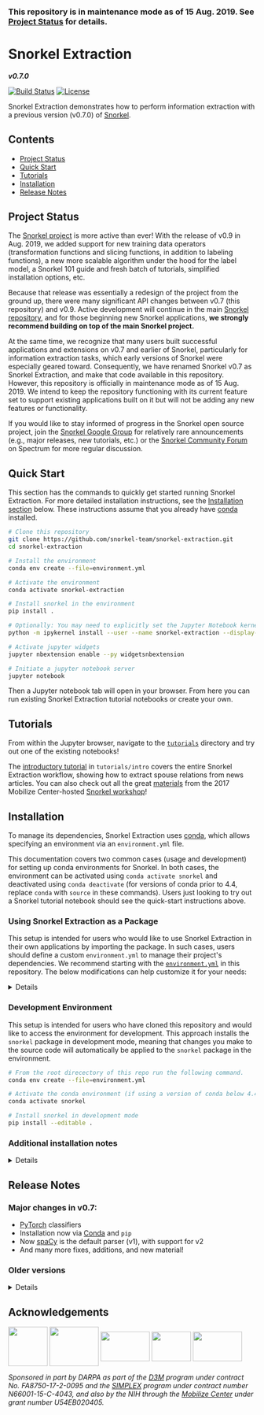 ### This repository is in maintenance mode as of 15 Aug. 2019. See [Project Status](#project-status) for details.

# Snorkel Extraction

**_v0.7.0_**

[![Build Status](https://travis-ci.org/snorkel-team/snorkel-extraction.svg?branch=master)](https://travis-ci.com/snorkel-team/snorkel-extraction)
[![License](https://img.shields.io/badge/License-Apache%202.0-blue.svg)](https://opensource.org/licenses/Apache-2.0)

Snorkel Extraction demonstrates how to perform information extraction with a previous version (v0.7.0) of [Snorkel](http://snorkel.org).


## Contents
* [Project Status](#project-status)
* [Quick Start](#quick-start)
* [Tutorials](#tutorials)
* [Installation](#installation)
* [Release Notes](#release-notes)


## Project Status
The [Snorkel project](http://snorkel.org) is more active than ever!
With the release of v0.9 in Aug. 2019, we added support for new training data operators (transformation functions and slicing functions, in addition to labeling functions), a new more scalable algorithm under the hood for the label model, a Snorkel 101 guide and fresh batch of tutorials, simplified installation options, etc.

Because that release was essentially a redesign of the project from the ground up, there were many significant API changes between v0.7 (this repository) and v0.9.
Active development will continue in the main [Snorkel repository](https://github.com/snorkel-team/snorkel), and for those beginning new Snorkel applications, **we strongly recommend building on top of the main Snorkel project.**

At the same time, we recognize that many users built successful applications and extensions on v0.7 and earlier of Snorkel, particularly for information extraction tasks, which early versions of Snorkel were especially geared toward.
Consequently, we have renamed Snorkel v0.7 as Snorkel Extraction, and make that code available in this repository. 
However, this repository is officially in maintenance mode as of 15 Aug. 2019.
We intend to keep the repository functioning with its current feature set to support existing applications built on it but will not be adding any new features or functionality.

If you would like to stay informed of progress in the Snorkel open source project, join the [Snorkel Google Group](https://groups.google.com/forum/#!forum/snorkel-ml) for relatively rare announcements (e.g., major releases, new tutorials, etc.) or the [Snorkel Community Forum](https://spectrum.chat/snorkel?tab=posts) on Spectrum for more regular discussion.

## Quick Start

This section has the commands to quickly get started running Snorkel Extraction.
For more detailed installation instructions, see the [Installation section](#installation) below.
These instructions assume that you already have [conda](https://conda.io/) installed.

```sh
# Clone this repository
git clone https://github.com/snorkel-team/snorkel-extraction.git
cd snorkel-extraction

# Install the environment
conda env create --file=environment.yml

# Activate the environment
conda activate snorkel-extraction

# Install snorkel in the environment
pip install .

# Optionally: You may need to explicitly set the Jupyter Notebook kernel
python -m ipykernel install --user --name snorkel-extraction --display-name "Python (snorkel-extraction)"

# Activate jupyter widgets
jupyter nbextension enable --py widgetsnbextension

# Initiate a jupyter notebook server
jupyter notebook
```

Then a Jupyter notebook tab will open in your browser. 
From here you can run existing Snorkel Extraction tutorial notebooks or create your own.

## Tutorials

From within the Jupyter browser, navigate to the [`tutorials`](tutorials) directory and try out one of the existing notebooks!

The [introductory tutorial](tutorials/intro) in `tutorials/intro` covers the entire Snorkel Extraction workflow, showing how to extract spouse relations from news articles.
You can also check out all the great [materials](https://simtk.org/frs/?group_id=1263) from the 2017 Mobilize Center-hosted [Snorkel workshop](http://mobilize.stanford.edu/events/snorkelworkshop2017/)!

## Installation

To manage its dependencies, Snorkel Extraction uses [conda](https://conda.io/), which allows specifying an environment via an `environment.yml` file.

This documentation covers two common cases (usage and development) for setting up conda environments for Snorkel.
In both cases, the environment can be activated using `conda activate snorkel` and deactivated using `conda deactivate`
(for versions of conda prior to 4.4, replace `conda` with `source` in these commands).
Users just looking to try out a Snorkel tutorial notebook should see the quick-start instructions above.

### Using Snorkel Extraction as a Package

This setup is intended for users who would like to use Snorkel Extraction in their own applications by importing the package.
In such cases, users should define a custom `environment.yml` to manage their project's dependencies.
We recommend starting with the [`environment.yml`](environment.yml) in this repository.
The below modifications can help customize it for your needs:

<details>

1. Specifying versions for the listed packages, such as changing `python` to `python=3.6.5`.
Versioned specification of your environment is critical to reproducibility and ensuring dependency updates do not break your pipeline.
When first setting your package versions, you likely want to start with the latest versions available on the [conda-forge](https://anaconda.org/conda-forge/) channel, unless you have a reason to do otherwise.
2. Adding other packages to your environment as required by your use case.
Consider maintaining alphabetical sorting of packages in `environment.yml` to assist with maintainability.
In addition, we recommend installing packages via pip, only if they are not available in the conda-forge channel.
3. Add the `snorkel` package installation to your `environment.yml`, under the `- pip` section.
Of course, we suggest versioning snorkel, which you can do via a release number or commit hash (to access more bleeding edge functionality)
  ```yml
    # Versioned via release tag
    - git+https://github.com/snorkel-team/snorkel-extraction@v0.7.0
    # Versioned via commit hash (commit hash below is fake to ensure you change it)
    - git+https://github.com/snorkel-team/snorkel-extraction@7eb7076f70078c06bef9752f22acf92fd86e616a
  ```
Finally, consider versioning the `numbskull` and `treedlib` pip dependencies by changing `master` to their latest commit hash on GitHub.

</details>

### Development Environment

This setup is intended for users who have cloned this repository and would like to access the environment for development.
This approach installs the `snorkel` package in development mode, meaning that changes you make to the source code will automatically be applied to the `snorkel` package in the environment.

```sh
# From the root direcectory of this repo run the following command.
conda env create --file=environment.yml

# Activate the conda environment (if using a version of conda below 4.4, use "source" instead of "conda")
conda activate snorkel

# Install snorkel in development mode
pip install --editable .
```

### Additional installation notes

<details>

Snorkel can be installed directly from its GitHub repository via:

```
# WARNING: read installation section before running this command! This command
# does not install any dependencies. It installs the latest master version but
# you can change master to tag or commit
pip install git+https://github.com/snorkel-team/snorkel-extraction@master
```

_Note: Currently the `Viewer` is supported on the following versions:_
* `jupyter`: 4.1
* `jupyter notebook`: 4.2

</details>

## Release Notes

### Major changes in v0.7:
* [PyTorch](https://pytorch.org/) classifiers
* Installation now via [Conda](https://conda.io/) and `pip`
* Now [spaCy](https://spacy.io/) is the default parser (v1), with support for v2
* And many more fixes, additions, and new material!

### Older versions

<details>

### Major changes in v0.6:

* Support for categorical classification, including "dynamically-scoped" or _blocked_ categoricals (see [tutorial](tutorials/advanced/Categorical_Classes.ipynb))
* Support for structure learning (see [tutorial](tutorials/advanced/Structure_Learning.ipynb), ICML 2017 paper)
* Support for labeled data in generative model
* Refactor of TensorFlow bindings; fixes grid search and model saving / reloading issues (see `snorkel/learning`)
* New, simplified Intro tutorial ([here](tutorials/intro))
* Refactored parser class and support for [spaCy](https://spacy.io/) as new parser
* Support for easy use of the [BRAT annotation tool](http://brat.nlplab.org/) (see [tutorial](tutorials/advanced/BRAT_Annotations.ipynb))
* Initial Spark integration, for scale out of LF application (see [tutorial](tutorials/snark/Snark%20Tutorial.ipynb))
* Tutorial on using crowdsourced data [here](tutorials/crowdsourcing/Crowdsourced_Sentiment_Analysis.ipynb)
* Integration with [Apache Tika](http://tika.apache.org/) via the [Tika Python](http://github.com/chrismattmann/tika-python.git) binding.
* And many more fixes, additions, and new material!

</details>

## Acknowledgements
<img src="figs/darpa.JPG" width="80" height="80" align="middle" /> <img src="figs/ONR.jpg" width="100" height="80" align="middle" /> <img src="figs/moore_logo.png" width="100" height="60" align="middle" /> <img src="figs/nih_logo.png" width="80" height="60" align="middle" /> <img src="figs/mobilize_logo.png" width="100" height="60" align="middle" />

*Sponsored in part by DARPA as part of the [D3M](https://www.darpa.mil/program/data-driven-discovery-of-models) program under contract No. FA8750-17-2-0095 and the [SIMPLEX](http://www.darpa.mil/program/simplifying-complexity-in-scientific-discovery) program under contract number N66001-15-C-4043, and also by the NIH through the [Mobilize Center](http://mobilize.stanford.edu/) under grant number U54EB020405.*
